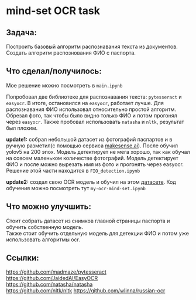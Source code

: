 # mind-set OCR task
## Задача:
Построить базовый алгоритм распознавания текста из документов. Создать алгоритм распознования ФИО с паспорта.  
## Что сделал/получилось:
Мое решение можно посмотреть в ```main.ipynb```  
  
Попробовал две библиотеке для распознавания текста: ```pytesseract``` и ```easyocr```. В итоге, остановился на ```easyocr```, работает лучше.
Для распознавания ФИО использовал относительно простой алгоритм. Обрезал фото, так чтобы было видно только ФИО и потом прогонял через ```easyocr```.
Также пробовал использовать ```natasha``` и ```nltk```, результат был плохим.  
  
**update1:** собрал небольшой датасет из фотографий паспартов и в ручную разметил(с помощью сервиса [makesense.ai](https://www.makesense.ai/)). После обучил yolov5 на 200 эпох. Модель детектирует не мега хорошо, так как обучал на совсем маленьком количестве фотографий. Модель детектирует ФИО и после можно вырезать имя из фото и прогонять через easyocr. Решение этой части находится в ```FIO_detection.ipynb```
  
**update2:** создал свою OCR модель и обучил на этом [датасете](https://github.com/wlinna/russian-ocr). Код обучения можно посмотреть тут ```my-ocr-mind-set.ipynb```
## Что можно улучшить:
Стоит собрать датасет из снимков главной страницы паспорта и обучить собственную модель.  
Также стоит обучить отдельную модель для детекции ФИО и потом уже использовать алгоритмы ocr.
## Ссылки:
https://github.com/madmaze/pytesseract  
https://github.com/JaidedAI/EasyOCR  
https://github.com/natasha/natasha  
https://github.com/nltk/nltk
https://github.com/wlinna/russian-ocr
